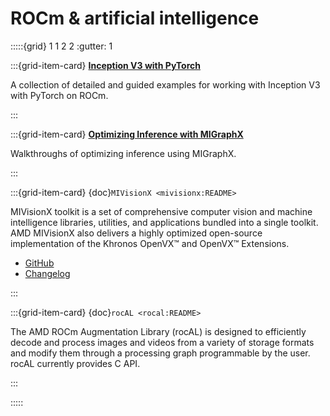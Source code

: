 # ROCm & artificial intelligence

:::::{grid} 1 1 2 2
:gutter: 1

:::{grid-item-card}
**[Inception V3 with PyTorch](./conceptual/ai-pytorch-inception.md)**

A collection of detailed and guided examples for working with Inception V3 with PyTorch on ROCm.

:::

:::{grid-item-card}
**[Optimizing Inference with MIGraphX](./conceptual/ai-migraphx-optimization.md)**

Walkthroughs of optimizing inference using MIGraphX.

:::

:::{grid-item-card} {doc}`MIVisionX <mivisionx:README>`

MIVisionX toolkit is a set of comprehensive computer vision and machine intelligence libraries, utilities, and applications bundled into a single toolkit. AMD MIVisionX also delivers a highly optimized open-source implementation of the Khronos OpenVX™ and OpenVX™ Extensions.

* [GitHub](https://github.com/GPUOpen-ProfessionalCompute-Libraries/MIVisionX/)
* [Changelog](https://github.com/GPUOpen-ProfessionalCompute-Libraries/MIVisionX/blob/master/CHANGELOG.md)

:::

:::{grid-item-card} {doc}`rocAL <rocal:README>`

The AMD ROCm Augmentation Library (rocAL) is designed to efficiently decode and process images and videos from a variety of storage formats and modify them through a processing graph programmable by the user. rocAL currently provides C API.

:::

:::::
